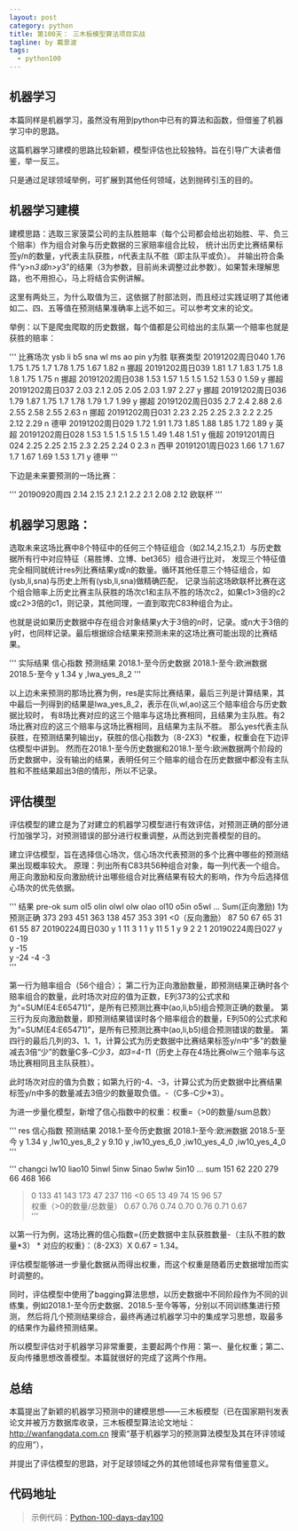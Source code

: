 ```yaml
---
layout: post
category: python
title: 第100天： 三木板模型算法项目实战
tagline: by 戴景波
tags: 
  - python100
---
```


## 机器学习

本篇同样是机器学习，虽然没有用到python中已有的算法和函数，但借鉴了机器学习中的思路。

这篇机器学习建模的思路比较新颖，模型评估也比较独特。旨在引导广大读者借鉴，举一反三。

只是通过足球领域举例，可扩展到其他任何领域，达到抛砖引玉的目的。

<!--more-->

## 机器学习建模

建模思路：选取三家菠菜公司的主队胜赔率（每个公司都会给出初始胜、平、负三个赔率）作为组合对象与历史数据的三家赔率组合比较，
统计出历史比赛结果标签y/n的数量，y代表主队获胜，n代表主队不胜（即主队平或负）。
并输出符合条件“y>n*3或n>y*3”的结果（3为参数，目前尚未调整过此参数）。如果暂未理解思路，也不用担心，马上将结合实例讲解。

这里有两处三，为什么取值为三，这依据了肘部法则，而且经过实践证明了其他诸如二、四、五等值在预测结果准确率上远不如三。可以参考文末的论文。

举例：以下是爬虫爬取的历史数据，每个值都是公司给出的主队第一个赔率也就是获胜的赔率：

'''
比赛场次	ysb	li	b5	sna	wl	ms	ao	pin	y为胜	联赛类型
20191202周日040	1.76	1.75	1.75	1.7	1.78	1.75	1.67	1.82	n	 挪超 
20191202周日039	1.81	1.7	1.83	1.75	1.8	1.8	1.75	1.75	n	 挪超 
20191202周日038	1.53	1.57	1.5	1.5	1.52	1.53	0	1.59	y	 挪超 
20191202周日037	2.03		2.1	2.05	2.05	2.03	1.97	2.27	y	 挪超 
20191202周日036	1.79	1.87	1.75	1.7	1.78	1.79	1.7	1.99	y	 挪超 
20191202周日035	2.7	2.4	2.88	2.6	2.55	2.58	2.55	2.63	n	 挪超 
20191202周日031	2.23	2.25	2.25	2.3	2.2	2.25	2.12	2.29	n	 德甲 
20191202周日029	1.72	1.91	1.73	1.85	1.88	1.85	1.72	1.89	y	 英超 
20191202周日028	1.53	1.5	1.5	1.5	1.5	1.49	1.48	1.51	y	 俄超 
20191201周日024	2.25	2.25	2.15	2.3	2.25	2.24	0	2.3	n	 西甲 
20191201周日023	1.66	1.7	1.67	1.7	1.67	1.69	1.53	1.71	y	 德甲 
'''

下边是未来要预测的一场比赛：

'''
20190920周四   2.14     2.15    2.1     2.1     2.2     2.1     2.08   2.12            欧联杯
'''

## 机器学习思路：

选取未来这场比赛中8个特征中的任何三个特征组合（如2.14,2.15,2.1）与历史数据所有行中对应特征（易胜博、立博、bet365）组合进行比对，
发现三个特征值完全相同就统计res列比赛结果y或n的数量。循环其他任意三个特征组合，如(ysb,li,sna)与历史上所有(ysb,li,sna)做精确匹配，
记录当前这场欧联杯比赛在这个组合赔率上历史比赛主队获胜的场次c1和主队不胜的场次c2，如果c1>3倍的c2或c2>3倍的c1，则记录，其他同理，一直到取完C83种组合为止。

也就是说如果历史数据中存在组合对象结果y大于3倍的n时，记录。或n大于3倍的y时，也同样记录。最后根据综合结果来预测未来的这场比赛可能出现的比赛结果。

'''
实际结果	信心指数	预测结果	2018.1-至今历史数据	2018.1-至今:欧洲数据	2018.5-至今
y	         1.34 	 	  y								,lwa_yes_8_2
'''

以上边未来预测的那场比赛为例，res是实际比赛结果，最后三列是计算结果，其中最后一列得到的结果是lwa_yes_8_2，表示在(li,wl,ao)这三个赔率组合与历史数据比较时，
有8场比赛对应的这三个赔率与这场比赛相同，且结果为主队胜。有2场比赛对应的这三个赔率与这场比赛相同，且结果为主队不胜。
那么yes代表主队获胜，在预测结果列输出y，获胜的信心指数为（8-2X3）*权重，权重会在下边评估模型中讲到。
然而在2018.1-至今历史数据和2018.1-至今:欧洲数据两个阶段的历史数据中，没有输出的结果，表明任何三个赔率的组合在历史数据中都没有主队胜和不胜结果超出3倍的情形，所以不记录。

## 评估模型

评估模型的建立是为了对建立的机器学习模型进行有效评估，对预测正确的部分进行加强学习，对预测错误的部分进行权重调整，从而达到完善模型的目的。

建立评估模型，旨在选择信心场次，信心场次代表预测的多个比赛中哪些的预测结果出现概率较大。
原理：列出所有C83共56种组合对象，每一列代表一个组合。
用正向激励和反向激励统计出哪些组合对比赛结果有较大的影响，作为今后选择信心场次的优先依据。

'''
	       结果	pre-ok		sum	ol5	olin	olwl	olw	olao	ol10	o5in	o5wl ...
Sum(正向激励)	      1为预测正确		373	293	451	363	138	457	353	391
<0（反向激励）				87	50	67	65	31	61	55	87
20190224周日030	y	1		11				3	1			1
		y			11				5				1
		y			9				2	2			1
20190224周日027	y	0		-19								
		y			-15								
		y			-24			-4			-3		
'''

第一行为赔率组合（56个组合）；
第二行为正向激励数量，即预测结果正确时各个赔率组合的数量，此时场次对应的值为正数，E列373的公式求和为“=SUM(E4:E65471)”，是所有已预测比赛中(ao,li,b5)组合预测正确的数量。
第三行为反向激励数量，即预测结果错误时各个赔率组合的数量，E列50的公式求和为“=SUM(E4:E65471)”，是所有已预测比赛中(ao,li,b5)组合预测错误的数量。
第四行的最后几列的3、1、1，计算公式为历史数据中比赛结果标签y/n中“多”的数量减去3倍“少”的数量C多-C少*3，如3=4-1*1（历史上存在4场比赛olw三个赔率与这场比赛相同且主队获胜）。

此时场次对应的值为负数；如第九行的-4、-3，计算公式为历史数据中比赛结果标签y/n中多的数量减去3倍少的数量取负值。-（C多-C少*3）。

为进一步量化模型，新增了信心指数中的权重：权重=（>0的数量/sum总数）

'''
res	信心指数	预测结果	2018.1-至今历史数据	2018.1-至今:欧洲数据	2018.5-至今
y	1.34 	y			,lw10_yes_8_2
y	9.10 	y	,iw10_yes_6_0	,iw10_yes_4_0	,iw10_yes_4_0
'''

'''
changci 	lw10	liao10	5inwl	5inw	5inao	5wlw	5in10	...
sum	151	62	220	279	66	468	166	
>0	133	41	143	173	47	237	116	
<0	65	13	49	74	15	96	57	
权重（>0的数量/总数量）	0.67	0.76 	0.74 	0.70	0.76	0.71 	0.67	
'''

以第一行为例，这场比赛的信心指数={历史数据中主队获胜数量-（主队不胜的数量*3） * 对应的权重}：（8-2X3）X 0.67 = 1.34。

评估模型能够进一步量化数据从而得出权重，而这个权重是随着历史数据增加而实时调整的。

同时，评估模型中使用了bagging算法思想，以历史数据中不同阶段作为不同的训练集，例如2018.1-至今历史数据、2018.5-至今等等，分别以不同训练集进行预测，
然后将几个预测结果综合，最终再通过机器学习中的集成学习思想，取最多的结果作为最终预测结果。

所以模型评估对于机器学习非常重要，主要起两个作用：第一、量化权重；第二、反向传播思想改善模型。本篇就很好的完成了这两个作用。

## 总结

本篇提出了新颖的机器学习预测中的建模思想——三木板模型（已在国家期刊发表论文并被万方数据库收录，三木板模型算法论文地址：http://wanfangdata.com.cn 搜索“基于机器学习的预测算法模型及其在环评领域的应用”），

并提出了评估模型的思路，对于足球领域之外的其他领域也非常有借鉴意义。

## 代码地址



> 示例代码：[Python-100-days-day100](https://github.com/JustDoPython/python-100-day/tree/master/day-100)


